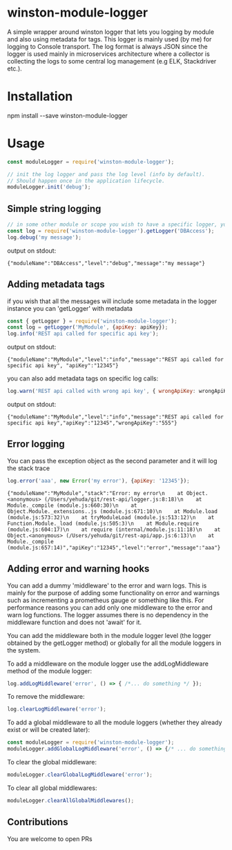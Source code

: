# winston-module-logger
A simple wrapper around winston logger that lets you logging by module and also using metadata for tags.
This logger is mainly used (by me) for logging to Console transport. The log format is always JSON since the logger is used mainly in microservices architecture where a collector is collecting the logs to some central log management (e.g ELK, Stackdriver etc.).

# Installation
npm install --save winston-module-logger

# Usage
```js
const moduleLogger = require('winston-module-logger');

// init the log logger and pass the log level (info by default).
// Should happen once in the application lifecycle.
moduleLogger.init('debug');
```

## Simple string logging
```js
// in some other module or scope you wish to have a specific logger, you can pass the module name
const log = require('winston-module-logger').getLogger('DBAccess');
log.debug('my message');
```
output on stdout:
``` console
{"moduleName":"DBAccess","level":"debug","message":"my message"}
```

## Adding metadata tags
if you wish that all the messages will include some metadata in the logger instance you can 'getLogger' with metadata
```js
const { getLogger } = require('winston-module-logger');
const log = getLogger('MyModule', {apiKey: apiKey});
log.info('REST api called for specific api key');
```
output on stdout:
``` console
{"moduleName":"MyModule","level":"info","message":"REST api called for specific api key", "apiKey":"12345"}
```
you can also add metadata tags on specific log calls:
```js
log.warn('REST api called with wrong api key', { wrongApiKey: wrongApiKey });
```
output on stdout:
``` console
{"moduleName":"MyModule","level":"info","message":"REST api called for specific api key","apiKey":"12345","wrongApiKey":"555"}
```
## Error logging
You can pass the exception object as the second parameter and it will log the stack trace
```js
log.error('aaa', new Error('my error'), {apiKey: '12345'});
```
```console
{"moduleName":"MyModule","stack":"Error: my error\n    at Object.<anonymous> (/Users/yehuda/git/rest-api/logger.js:8:18)\n    at Module._compile (module.js:660:30)\n    at Object.Module._extensions..js (module.js:671:10)\n    at Module.load (module.js:573:32)\n    at tryModuleLoad (module.js:513:12)\n    at Function.Module._load (module.js:505:3)\n    at Module.require (module.js:604:17)\n    at require (internal/module.js:11:18)\n    at Object.<anonymous> (/Users/yehuda/git/rest-api/app.js:6:13)\n    at Module._compile (module.js:657:14)","apiKey":"12345","level":"error","message":"aaa"}
```
## Adding error and warning hooks
You can add a dummy 'middleware' to the error and warn logs. This is mainly for the purpose of adding some functionality 
on error and warnings such as incrementing a prometheus gauge or something like this.
For performance reasons you can add only one middleware to the error and warn log functions.
The logger assumes there is no dependency in the middleware function and does not 'await' for it.

You can add the middleware both in the module logger level (the logger obtained by the getLogger method) or globally 
for all the module loggers in the system.   

To add a middleware on the module logger use the addLogMiddleware method of the module logger:
```js
log.addLogMiddleware('error', () => { /*... do something */ });
 ```
 To remove the middleware:
 ```js
 log.clearLogMiddleware('error');
 ```
 To add a global middleware to all the module loggers (whether they already exist or will be created later):
 ```js
const moduleLogger = require('winston-module-logger');
moduleLogger.addGlobalLogMiddleware('error', () => {/* ... do something */});
 ```
 To clear the global middleware:
 ```js
moduleLogger.clearGlobalLogMiddleware('error'); 
 ```
 To clear all global middlewares:
 ```js
 moduleLogger.clearAllGlobalMiddlewares();
 ```
## Contributions
You are welcome to open PRs
